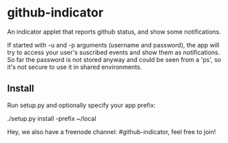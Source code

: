 github-indicator
================

An indicator applet that reports github status, and show some notifications.

If started with -u and -p arguments (username and password), the app will try
to access your user's suscribed events and show them as notifications. So far
the password is not stored anyway and could be seen from a 'ps', so it's not
secure to use it in shared environments.


Install
-------

Run setup.py and optionally specify your app prefix:

./setup.py install -prefix ~/local


Hey, we also have a freenode channel: #github-indicator, feel free to join!
